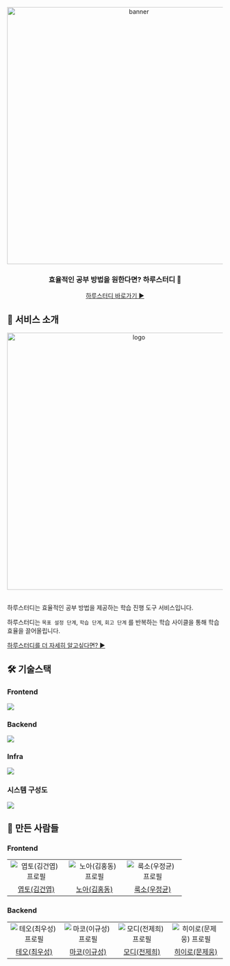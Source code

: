<div align="center">

<img width="600" alt="banner" src="https://github.com/woowacourse-teams/2023-haru-study/assets/73513965/33446e58-0c24-49d6-84f5-3845a6eb02f0">

### 효율적인 공부 방법을 원한다면? 하루스터디 📖

<!-- [<img src="https://img.shields.io/badge/-haru--study.com-blue?style=flat&logo=google-chrome&logoColor=white" />](https://dallog.me)  -->

[하루스터디 바로가기 ▶︎](https://haru-study.com)

</div>

## 💬 서비스 소개

<div align="center">
  <img width="600" alt="logo" src="https://github.com/woowacourse-teams/2023-haru-study/assets/73513965/3e0784d0-3b80-42ec-93f8-a6b3cca4af08">
</div>
<br/>

하루스터디는 효율적인 공부 방법을 제공하는 학습 진행 도구 서비스입니다.

하루스터디는 `목표 설정 단계`, `학습 단계`, `회고 단계` 를 반복하는 학습 사이클을 통해 학습 효율을 끌어올립니다.

[하루스터디를 더 자세히 알고싶다면? ▶︎](https://sites.google.com/woowahan.com/woowacourse-demo-5th/%ED%94%84%EB%A1%9C%EC%A0%9D%ED%8A%B8/%ED%95%98%EB%A3%A8%EC%8A%A4%ED%84%B0%EB%94%94?authuser=0)

## 🛠️ 기술스택

### Frontend

<img src="https://github.com/woowacourse-teams/2023-haru-study/assets/73513965/3a4862f3-3262-4a65-8ca5-e5225562d19b">

### Backend

<img  src="https://github.com/woowacourse-teams/2023-haru-study/assets/73513965/8d7aacc9-97b2-453f-85ca-bdb5e5395bff">

### Infra

<img  src="https://github.com/woowacourse-teams/2023-haru-study/assets/73513965/49f88392-34bc-4a77-8c56-65e8c998fdd6">

### 시스템 구성도

<img src="https://user-images.githubusercontent.com/77962265/274247380-8997ba23-403e-4b26-bb1d-e1a801c29ff6.png">

## 👥 만든 사람들

### Frontend

<table>
  <tr>
    <td align="center" width="120px">
        <img src="https://avatars.githubusercontent.com/u/78894403?v=4" alt="엽토(김건엽) 프로필" />
    </td>
    <td align="center" width="120px">
        <img src="https://avatars.githubusercontent.com/u/57981252?v=4" alt="노아(김홍동) 프로필" />
    </td>
    <td align="center" width="120px">
        <img src="https://avatars.githubusercontent.com/u/73513965?v=4" alt="룩소(우정균) 프로필" />
    </td>
  </tr>
  <tr>
    <td align="center">
      <a href="https://github.com/yeopto" target="_blank">
        엽토(김건엽)
      </a>
    </td>
    <td align="center">
      <a href="https://github.com/nlom0218" target="_blank">
        노아(김홍동)
      </a>
    </td>
    <td align="center">
      <a href="https://github.com/woo-jk" target="_blank">
        룩소(우정균)
      </a>
    </td>
  </tr>
</table>

### Backend

<table>
  <tr>
    <td align="center" width="120px">
        <img src="https://avatars.githubusercontent.com/u/78679830?v=4" alt="테오(최우성) 프로필" />
    </td>
    <td align="center" width="120px">
        <img src="https://avatars.githubusercontent.com/u/35948985?v=4" alt="마코(이규성) 프로필" />
    </td>
    <td align="center" width="120px">
        <img src="https://avatars.githubusercontent.com/u/77962265?v=4" alt="모디(전제희) 프로필" />
    </td>
    <td align="center" width="120px">
        <img src="https://avatars.githubusercontent.com/u/31722737?v=4" alt="히이로(문제웅) 프로필" />
    </td>
  </tr>
  <tr>
    <td align="center">
      <a href="https://github.com/woosung1223" target="_blank">
        테오(최우성)
      </a>
    </td>
    <td align="center">
      <a href="https://github.com/aak2075" target="_blank">
        마코(이규성)
      </a>
    </td>
    <td align="center">
      <a href="https://github.com/jaehee329" target="_blank">
        모디(전제희)
      </a>
    </td>
    <td align="center">
      <a href="https://github.com/MoonJeWoong" target="_blank">
        히이로(문제웅) 
      </a>
    </td>
  </tr>
</table>

